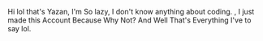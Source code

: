 Hi lol that's Yazan,
I'm So lazy,
I don't know anything about coding. ,
I just made this Account Because Why Not? 
And Well That's Everything I've to say lol.
<!---
NotYazann/NotYazann is a ✨ special ✨ repository because its `README.md` (this file) appears on your GitHub profile.
You can click the Preview link to take a look at your changes.
--->
